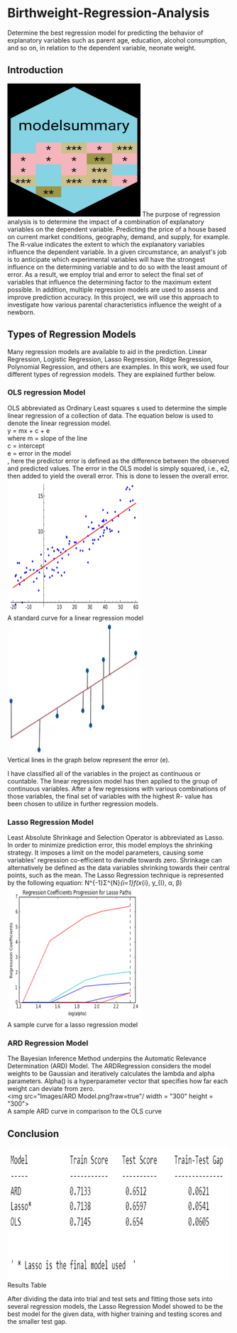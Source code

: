 # Birthweight-Regression-Analysis
Determine the best regression model for predicting the behavior of explanatory variables such as parent age, education, alcohol consumption, and so on, in relation to the dependent variable, neonate weight.
## Introduction
<img src="Images/Model summary.jpeg?raw=true" width = "300" height = "300"/>
The purpose of regression analysis is to determine the impact of a combination of explanatory variables on the dependent variable. Predicting the price of a house based on current market conditions, geography, demand, and supply, for example. The R-value indicates the extent to which the explanatory variables influence the dependent variable. In a given circumstance, an analyst's job is to anticipate which experimental variables will have the strongest influence on the determining variable and to do so with the least amount of error. As a result, we employ trial and error to select the final set of variables that influence the determining factor to the maximum extent possible. In addition, multiple regression models are used to assess and improve prediction accuracy. In this project, we will use this approach to investigate how various parental characteristics influence the weight of a newborn.

## Types of Regression Models
Many regression models are available to aid in the prediction. Linear Regression, Logistic Regression, Lasso Regression, Ridge Regression, Polynomial Regression, and others are examples. In this work, we used four different types of regression models. They are explained further below.
### OLS regression Model
OLS abbreviated as Ordinary Least squares s used to determine the simple linear regression of a collection of data. The equation below is used to denote the linear regression model.</br>
y = mx + c + e </br>
where m = slope of the line </br>
      c = intercept </br>
      e = error in the model </br>, here the predictor error is defined as the difference between the observed and predicted values.
The error in the OLS model is simply squared, i.e., e2, then added to yield the overall error. This is done to lessen the overall error.</br>
<img src="Images/Linear regression.png?raw=true" width = "300" height = "300"/> </br>
A standard curve for a linear regression model</br>
<img src="Images/OLS Model.png?raw=true" width = "300" height = "300"/> </br>
Vertical lines in the graph below represent the error (e).</br>


 I have classified all of the variables in the project as continuous or countable. The linear regression model has then applied to the group of continuous variables. After a few regressions with various combinations of those variables, the final set of variables with the highest R- value has been chosen to utilize in further regression models.
### Lasso Regression Model
Least Absolute Shrinkage and Selection Operator is abbreviated as Lasso. In order to minimize prediction error, this model employs the shrinking strategy. It imposes a limit on the model parameters, causing some variables' regression co-efficient to dwindle towards zero. Shrinkage can alternatively be defined as the data variables shrinking towards their central points, such as the mean.
The Lasso Regression technique is represented by the following equation:
N^{-1}Σ^{N}_{i=1}f(x_{i}, y_{I}, α, β) </br>
<img src="Images/Lasso Regression.png?raw=true" width = "300" height = "300"/> </br>
A sample curve for a lasso regression model</br>
### ARD Regression Model
The Bayesian Inference Method underpins the Automatic Relevance Determination (ARD) Model. The ARDRegression considers the model weights to be Gaussian and iteratively calculates the lambda and alpha parameters. Alpha() is a hyperparameter vector that specifies how far each weight can deviate from zero.</br>
<img src="Images/ARD Model.png?raw=true"/ width = "300" height = "300"> </br>
A sample ARD curve in comparison to the OLS curve</br>
## Conclusion

<img src="Images/Regression Models Output Table.png?raw=true" width = "500" height = "300"/> </br>
Results Table</br>

After dividing the data into trial and test sets and fitting those sets into several regression models, the Lasso Regression Model showed to be the best model for the given data, with higher training and testing scores and the smaller test gap.</br>
